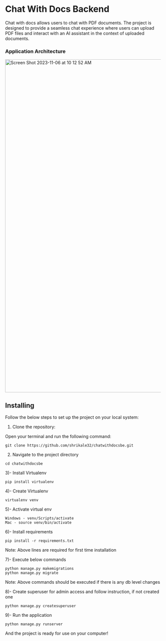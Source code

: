 # Chat With Docs Backend

Chat with docs allows users to chat with PDF documents. The project is designed to provide a seamless chat experience where users can upload PDF files and interact with an AI assistant in the context of uploaded documents.

### Application Architecture

<img width="1079" alt="Screen Shot 2023-11-06 at 10 12 52 AM" src="https://github.com/shrikale32/chatwithdocsbe/assets/27811189/b307c16c-42c8-4992-a9fe-356f8aa993d5">

## Installing

Follow the below steps to set up the project on your local system:

1) Clone the repository:
   
Open your terminal and run the following command:

```
git clone https://github.com/shrikale32/chatwithdocsbe.git
```

2) Navigate to the project directory

```
cd chatwithdocsbe
```

3)- Install Virtualenv

```
pip install virtualenv
```

4)- Create Virtualenv

```
virtualenv venv
```

5)- Activate virtual env

```
Windows - venv/Scripts/activate
Mac - source venv/bin/activate
```

6)- Install requirements

```
pip install -r requirements.txt
```
Note: Above lines are required for first time installation

7)- Execute below commands

```
python manage.py makemigrations
python manage.py migrate
```
Note: Above commands should be executed if there is any db level changes

8)- Create superuser for admin access and follow instruction, if not created one

```
python manage.py createsuperuser
```

9)- Run the application

```
python manage.py runserver
```
And the project is ready for use on your computer!
